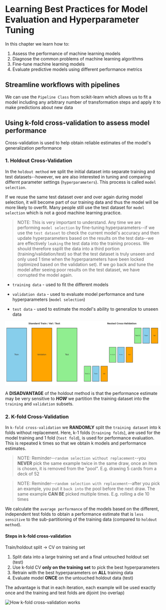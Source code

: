 # Learning Best Practices for Model Evaluation and Hyperparameter Tuning

In this chapter we learn how to:

1. Assess the performance of machine learning models
2. Diagnose the common problems of machine learning algorithms
3. Fine-tune machine learning models
4. Evaluate predictive models using different performance metrics

## Streamline workflows with pipelines

We can use the `Pipeline Class` from scikit-learn which allows us to fit a model including any arbitrary number of transformation steps and apply it to make predictions about new data

## Using k-fold cross-validation to assess model performance

Cross-validation is used to help obtain reliable estimates of the model's generalization performance

### 1. Holdout Cross-Validation

In the `holdout method` we split the initial dataset into separate training and test datasets--however, we are also interested in tuning and comparing differnt parameter settings (`hyperparameters`). This process is called `model selection`.

If we reuse the same test dataset over and over again during model selection, it will become part of our training data and thus the model will be more likely to overfit. Many people still use the test dataset for `model selection` which is not a good machine learning practice.

> NOTE: This is very important to understand. Any time we are performing `model selection` by fine-tuning hyperparameters--if we use the `test dataset` to check the current model's accuracy and then update hyperparameters based on the results on the test data--we are effectively `leaking` the test data into the training process. We should therefore ssplit the data into a third portion (training/validation/test) so that the test dataset is truly unseen and only used 1 time when the hyperparameters have been locked (optimized based on the validation set). If we go back and tune the model after seeing poor results on the test dataset, we have corrupted the model again.

- `training data` - used to fit the different models

- `validation data` - used to evaluate model performance and tune hyperparameters (`model selection`)

- `test data` - used to estimate the model's ability to generalize to unseen data

![Holdout Cross-Validation vs Nested-Cross Validation](./output.png)

A **DISADVANTAGE** of the holdout method is that the performance estimate may be very sensitive to **_HOW_** we partition the training dataset into the `training` and `validation` subsets.

### 2. K-fold Cross-Validation

In `k-fold cross-validation` we **RANDOMLY** split the `training dataset` into k folds without replacement. Here, k-1 folds (`training folds`), are used for the model training and 1 fold (`test fold`), is used for performance evaluation. This is repeated k times so that we obtain k models and performance estimates.

> NOTE: Reminder--`random selection without replacement`--you **NEVER** pick the same example twice in the same draw, once an item is chosen, it is removed from the "pool". E.g. drawing 5 cards from a deck of 52

> NOTE: Reminder--`random selection with replacement`--after you pick an example, you put it `back into` the pool before the next draw. The same example **CAN BE** picked multiple times. E.g. rolling a die 10 times

We calculate the `average performance` of the models based on the different, independent test folds to obtain a performance estimate that is `less sensitive` to the sub-partitioning of the training data (compared to `holdout method`).

#### Steps in k-fold cross-validation

Train/holdout split -> CV on training set

1. Split data into a large training set and a final untouched holdout set (test)
2. Use k-fold CV **only on the training set** to pick the best hyperparameters
3. Retrain with the best hyperparameters on **ALL** training data
4. Evaluate model **ONCE** on the untouched holdout data (test)

The advantage is that in each iteration, each example will be used exactly once and the training and test folds are dijoint (no overlap)

![How k-fold cross-validation works](./k-folds.png)
